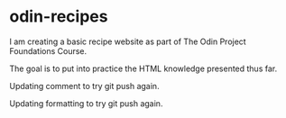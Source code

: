 # odin-recipes

<p>I am creating a basic recipe website as part of The Odin Project Foundations Course.

The goal is to put into practice the HTML knowledge presented thus far.</p>


<p>Updating comment to try git push again.</p>

<p>Updating formatting to try git push again.</p>